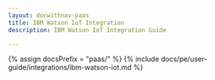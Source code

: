 ```yaml
---
layout: docwithnav-paas
title: IBM Watson IoT Integration
description: IBM Watson IoT Integration Guide 

---
```

{% assign docsPrefix = "paas/" %}
{% include docs/pe/user-guide/integrations/ibm-watson-iot.md %}

